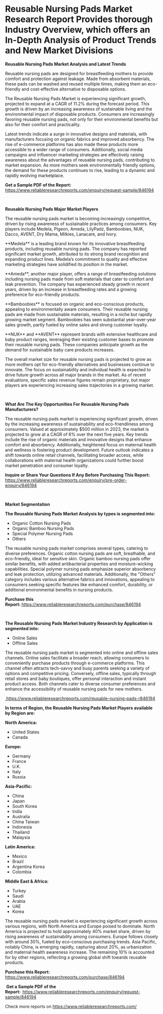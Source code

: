 <p><h1>Reusable Nursing Pads Market Research Report Provides thorough Industry Overview, which offers an In-Depth Analysis of Product Trends and New Market Divisions</h1></p><p><strong>Reusable Nursing Pads Market Analysis and Latest Trends</strong></p>
<p><p>Reusable nursing pads are designed for breastfeeding mothers to provide comfort and protection against leakage. Made from absorbent materials, these pads can be washed and reused multiple times, making them an eco-friendly and cost-effective alternative to disposable options. </p><p>The Reusable Nursing Pads Market is experiencing significant growth, projected to expand at a CAGR of 11.2% during the forecast period. This growth is driven by an increasing awareness of sustainable living and the environmental impact of disposable products. Consumers are increasingly favoring reusable nursing pads, not only for their environmental benefits but also for their comfort and practicality. </p><p>Latest trends indicate a surge in innovative designs and materials, with manufacturers focusing on organic fabrics and improved absorbency. The rise of e-commerce platforms has also made these products more accessible to a wider range of consumers. Additionally, social media campaigns and influencer marketing strategies are effectively raising awareness about the advantages of reusable nursing pads, contributing to market expansion. As more mothers seek environmentally friendly options, the demand for these products continues to rise, leading to a dynamic and rapidly evolving marketplace.</p></p>
<p><strong>Get a Sample PDF of the Report:&nbsp;</strong> <a href="https://www.reliableresearchreports.com/enquiry/request-sample/846194?utm_campaign=2185&utm_medium=2&utm_source=Github&utm_content=ia&utm_term=08022025&utm_id=reusable-nursing-pads">https://www.reliableresearchreports.com/enquiry/request-sample/846194</a></p>
<p>&nbsp;</p>
<p><strong>Reusable Nursing Pads Major Market Players</strong></p>
<p><p>The reusable nursing pads market is becoming increasingly competitive, driven by rising awareness of sustainable practices among consumers. Key players include Medela, Pigeon, Ameda, LilyPadz, Bamboobies, NUK, Dacco, AVENT, Dry Mama, Milkies, Lanacare, and Ivory. </p><p>**Medela** is a leading brand known for its innovative breastfeeding products, including reusable nursing pads. The company has reported significant market growth, attributed to its strong brand recognition and expanding product lines. Medela’s commitment to quality and effective marketing strategies have solidified its position in the market.</p><p>**Ameda**, another major player, offers a range of breastfeeding solutions including nursing pads made from soft materials that cater to comfort and leak prevention. The company has experienced steady growth in recent years, driven by an increase in breastfeeding rates and a growing preference for eco-friendly products.</p><p>**Bamboobies** is focused on organic and eco-conscious products, appealing to environmentally aware consumers. Their reusable nursing pads are made from sustainable materials, resulting in a niche but rapidly growing market segment. Bamboobies has seen substantial year-over-year sales growth, partly fueled by online sales and strong customer loyalty.</p><p>**NUK** and **AVENT** represent brands with extensive healthcare and baby product ranges, leveraging their existing customer bases to promote their reusable nursing pads. These companies anticipate growth as the demand for sustainable baby care products increases.</p><p>The overall market size for reusable nursing pads is projected to grow as more mothers opt for eco-friendly alternatives and businesses continue to innovate. The focus on sustainability and individual health is expected to drive future growth across all major brands in the market. As of recent evaluations, specific sales revenue figures remain proprietary, but major players are experiencing increasing sales trajectories in a growing market.</p></p>
<p>&nbsp;</p>
<p><strong>What Are The Key Opportunities For Reusable Nursing Pads Manufacturers?</strong></p>
<p><p>The reusable nursing pads market is experiencing significant growth, driven by the increasing awareness of sustainability and eco-friendliness among consumers. Valued at approximately $500 million in 2023, the market is projected to grow at a CAGR of 6% over the next five years. Key trends include the rise of organic materials and innovative designs that enhance comfort and absorbency. Additionally, heightened focus on maternal health and wellness is fostering product development. Future outlook indicates a shift towards online retail channels, facilitating broader access, while collaborations with maternal health organizations could further boost market penetration and consumer loyalty.</p></p>
<p><strong>Inquire or Share Your Questions If Any Before Purchasing This Report:</strong> <a href="https://www.reliableresearchreports.com/enquiry/pre-order-enquiry/846194?utm_campaign=2185&utm_medium=2&utm_source=Github&utm_content=ia&utm_term=08022025&utm_id=reusable-nursing-pads">https://www.reliableresearchreports.com/enquiry/pre-order-enquiry/846194</a></p>
<p>&nbsp;</p>
<p><strong>Market Segmentation</strong></p>
<p><strong>The Reusable Nursing Pads Market Analysis by types is segmented into:</strong></p>
<p><ul><li>Organic Cotton Nursing Pads</li><li>Organic Bamboo Nursing Pads</li><li>Special Polymer Nursing Pads</li><li>Others</li></ul></p>
<p><p>The reusable nursing pads market comprises several types, catering to diverse preferences. Organic cotton nursing pads are soft, breathable, and eco-friendly, ideal for sensitive skin. Organic bamboo nursing pads offer similar benefits, with added antibacterial properties and moisture-wicking capabilities. Special polymer nursing pads emphasize superior absorbency and leak protection, utilizing advanced materials. Additionally, the "Others" category includes various alternative fabrics and innovations, appealing to consumers seeking specific features like enhanced comfort, durability, or additional environmental benefits in nursing products.</p></p>
<p><strong>Purchase this Report:&nbsp;</strong><a href="https://www.reliableresearchreports.com/purchase/846194?utm_campaign=2185&utm_medium=2&utm_source=Github&utm_content=ia&utm_term=08022025&utm_id=reusable-nursing-pads">https://www.reliableresearchreports.com/purchase/846194</a></p>
<p>&nbsp;</p>
<p><strong>The Reusable Nursing Pads Market Industry Research by Application is segmented into:</strong></p>
<p><ul><li>Online Sales</li><li>Offline Sales</li></ul></p>
<p><p>The reusable nursing pads market is segmented into online and offline sales channels. Online sales facilitate a broader reach, allowing consumers to conveniently purchase products through e-commerce platforms. This channel often attracts tech-savvy and busy parents seeking a variety of options and competitive pricing. Conversely, offline sales, typically through retail stores and baby boutiques, offer personal interaction and instant product access. Both channels cater to diverse consumer preferences and enhance the accessibility of reusable nursing pads for new mothers.</p></p>
<p><a href="https://www.reliableresearchreports.com/reusable-nursing-pads-r846194?utm_campaign=2185&utm_medium=2&utm_source=Github&utm_content=ia&utm_term=08022025&utm_id=reusable-nursing-pads">&nbsp;https://www.reliableresearchreports.com/reusable-nursing-pads-r846194</a></p>
<p><strong>In terms of Region, the Reusable Nursing Pads Market Players available by Region are:</strong></p>
<p>
    <p> <strong> North America: </strong>
        <ul>
            <li>United States</li>
            <li>Canada</li>
        </ul>
        </p> 
    <p> <strong> Europe: </strong>
        <ul>
            <li>Germany</li>
            <li>France</li>
            <li>U.K.</li>
            <li>Italy</li>
            <li>Russia</li>
        </ul>
        </p> 
    <p> <strong> Asia-Pacific: </strong>
        <ul>
            <li>China</li>
            <li>Japan</li>
            <li>South Korea</li>
            <li>India</li>
            <li>Australia</li>
            <li>China Taiwan</li>
            <li>Indonesia</li>
            <li>Thailand</li>
            <li>Malaysia</li>
        </ul>
        </p> 
    <p> <strong> Latin America: </strong>
        <ul>
            <li>Mexico</li>
            <li>Brazil</li>
            <li>Argentina Korea</li>
            <li>Colombia</li>
        </ul>
        </p> 
    <p> <strong> Middle East & Africa: </strong>
        <ul>
            <li>Turkey</li>
            <li>Saudi</li>
            <li>Arabia</li>
            <li>UAE</li>
            <li>Korea</li>
        </ul>
    </p>
    </p>
<p><p>The reusable nursing pads market is experiencing significant growth across various regions, with North America and Europe poised to dominate. North America is projected to hold approximately 40% market share, driven by rising awareness of sustainability among consumers. Europe follows closely with around 30%, fueled by eco-conscious purchasing trends. Asia Pacific, notably China, is emerging rapidly, capturing about 20%, as urbanization and maternal health awareness increase. The remaining 10% is accounted for by other regions, reflecting a growing global shift towards reusable products.</p></p>
<p><strong>Purchase this Report: </strong><a href="https://www.reliableresearchreports.com/purchase/846194?utm_campaign=2185&utm_medium=2&utm_source=Github&utm_content=ia&utm_term=08022025&utm_id=reusable-nursing-pads">https://www.reliableresearchreports.com/purchase/846194</a></p>
<p>&nbsp;<strong>Get a Sample PDF of the Report:&nbsp;&nbsp;</strong><a href="https://www.reliableresearchreports.com/enquiry/request-sample/846194?utm_campaign=2185&utm_medium=2&utm_source=Github&utm_content=ia&utm_term=08022025&utm_id=reusable-nursing-pads">https://www.reliableresearchreports.com/enquiry/request-sample/846194</a></p>
<p><strong></strong></p>
<p>Check more reports on <a href="https://www.reliableresearchreports.com/?utm_campaign=2185&utm_medium=2&utm_source=Github&utm_content=ia&utm_term=08022025&utm_id=reusable-nursing-pads">https://www.reliableresearchreports.com/</a></p>